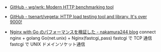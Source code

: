 - [GitHub - wg/wrk: Modern HTTP benchmarking tool](https://github.com/wg/wrk)
- [GitHub - tsenart/vegeta: HTTP load testing tool and library. It's over 9000!](https://github.com/tsenart/vegeta)

- [Nginx with Go のパフォーマンスを検証した - nakamura244 blog](https://tsuyoshi-nakamura.hatenablog.com/entry/2016/12/25/182946)
  connect nginx + golang
  Go(net.unix) + Nginx(fastcgi_pass)
  fastcgi で TCP 通信
  fastcgi で UNIX ドメインソケット通信
